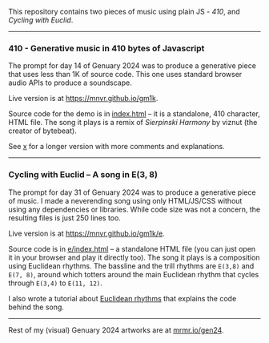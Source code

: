 This repository contains two pieces of music using plain JS - *410*, and *Cycling
with Euclid*.

---

### 410 - Generative music in 410 bytes of Javascript

The prompt for day 14 of Genuary 2024 was to produce a generative piece that
uses less than 1K of source code. This one uses standard browser audio APIs to
produce a soundscape.

Live version is at https://mnvr.github.io/gm1k.

Source code for the demo is in [index.html](index.html) – it is a standalone,
410 character, HTML file. The song it plays is a remix of _Sierpinski Harmony_
by viznut (the creator of bytebeat).

See [x](x) for a longer version with more comments and explanations.

---

### Cycling with Euclid – A song in E(3, 8)

The prompt for day 31 of Genuary 2024 was to produce a generative piece of
music. I made a neverending song using only HTML/JS/CSS without using any
dependencies or libraries. While code size was not a concern, the resulting
files is just 250 lines too.

Live version is at https://mnvr.github.io/gm1k/e.

Source code is in [e/index.html](e/index.html) – a standalone HTML file (you can
just open it in your browser and play it directly too). The song it plays is a
composition using Euclidean rhythms. The bassline and the trill rhythms are
`E(3,8)` and `E(7, 8)`, around which totters around the main Euclidean rhythm
that cycles through `E(3,4)` to `E(11, 12)`.

I also wrote a tutorial about [Euclidean rhythms](https://mrmr.io/mj/euclid)
that explains the code behind the song.

---

Rest of my (visual) Genuary 2024 artworks are at
[mrmr.io/gen24](https://mrmr.io/gen24).
